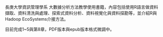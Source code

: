 長庚大學資訊管理學系 大數據分析方法教學使用書籍，內容包括使用R語言做資料擷取、資料清洗與處理、探索式資料分析、資料視覺化與資料探勘等，並介紹R與Hadoop EcoSystems介接方法。

目前完成1~5與第8章，PDF版本與epub版本格式微調中。
